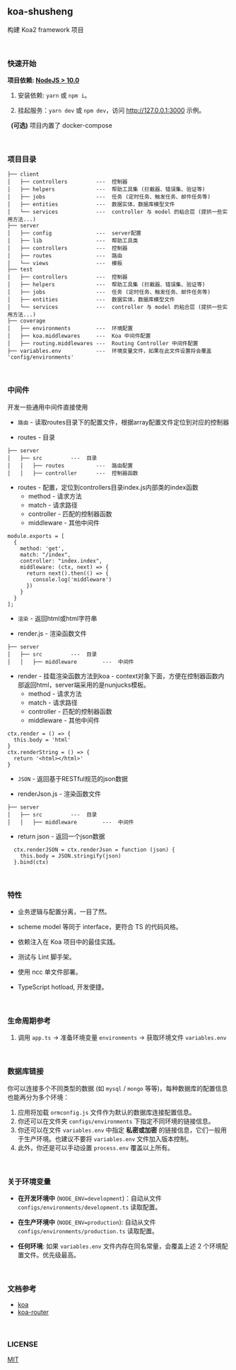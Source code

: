 ## koa-shusheng

构建 Koa2 framework 项目

<br>

### 快速开始

**项目依赖: [NodeJS > 10.0](https://nodejs.org/cn)**

1. 安装依赖: `yarn` 或 `npm i`。

2. 挂起服务：`yarn dev` 或 `npm dev`，访问 http://127.0.0.1:3000 示例。

&nbsp;&nbsp;**(可选)** 项目内置了 docker-compose

<br>

### 项目目录

```
├── client
│   ├── controllers         ---  控制器
│   ├── helpers             ---  帮助工具集 (拦截器、错误集、验证等)
│   ├── jobs                ---  任务 (定时任务、触发任务、邮件任务等)
│   ├── entities            ---  数据实体，数据库模型文件
│   └── services            ---  controller 与 model 的粘合层 (提拱一些实用方法...)
├── server
│   ├── config              ---  server配置
│   ├── lib                 ---  帮助工具类
│   ├── controllers         ---  控制器
│   ├── routes              ---  路由
│   └── views               ---  模板
├── test
│   ├── controllers         ---  控制器
│   ├── helpers             ---  帮助工具集 (拦截器、错误集、验证等)
│   ├── jobs                ---  任务 (定时任务、触发任务、邮件任务等)
│   ├── entities            ---  数据实体，数据库模型文件
│   └── services            ---  controller 与 model 的粘合层 (提拱一些实用方法...)
├── coverage
│   ├── environments        ---  环境配置
│   ├── koa.middlewares     ---  Koa 中间件配置
│   ├── routing.middlewares ---  Routing Controller 中间件配置
├── variables.env           ---  环境变量文件，如果在此文件设置将会覆盖 'config/environments'
```

<br>

### 中间件

开发一些通用中间件直接使用

* `路由` - 读取routes目录下的配置文件，根据array配置文件定位到对应的控制器
- routes - 目录
```
├── server
│   ├── src         ---  目录
│   │   ├── routes          ---  路由配置
│   │   ├── controller      ---  控制器函数
```

- routes - 配置，定位到controllers目录index.js内部类的index函数
  - method - 请求方法
  - match - 请求路径
  - controller - 匹配的控制器函数
  - middleware - 其他中间件
```
module.exports = [
  {
    method: 'get',
    match: "/index",
    controller: "index.index",
    middleware: (ctx, next) => {
      return next().then(() => {
        console.log('middleware')
      })
    }
  }
];
```

* `渲染` - 返回html或html字符串
- render.js - 渲染函数文件
```
├── server
│   ├── src         ---  目录
│   │   ├── middleware        ---  中间件
```

- render - 挂载渲染函数方法到koa - context对象下面，方便在控制器函数内部返回html，server端采用的是nunjucks模板。
  - method - 请求方法
  - match - 请求路径
  - controller - 匹配的控制器函数
  - middleware - 其他中间件
```
ctx.render = () => {
  this.body = 'html'
}
ctx.renderString = () => {
  return '<html></html>'
}
```

* `JSON` - 返回基于RESTful规范的json数据
- renderJson.js - 渲染函数文件
```
├── server
│   ├── src         ---  目录
│   │   ├── middleware        ---  中间件
```
- return json - 返回一个json数据
```
  ctx.renderJSON = ctx.renderJson = function (json) {
    this.body = JSON.stringify(json)
  }.bind(ctx)
```
 


<br>

### 特性

- 业务逻辑与配置分离，一目了然。

- scheme model 等同于 interface，更符合 TS 的代码风格。

- 依赖注入在 Koa 项目中的最佳实践。

- 测试与 Lint 脚手架。

- 使用 ncc 单文件部署。

- TypeScript hotload, 开发便捷。

<br>

### 生命周期参考

1. 调用 `app.ts` -> 准备环境变量 `environments` -> 获取环境文件 `variables.env`


<br>

### 数据库链接

你可以连接多个不同类型的数据 (如 `mysql` / `mongo` 等等)，每种数据库的配置信息也能再分为多个环境：

1. 应用将加载 `ormconfig.js` 文件作为默认的数据库连接配置信息。
2. 你还可以在文件夹 `configs/environments` 下指定不同环境的链接信息。
3. 你还可以在文件 `variables.env` 中指定 **私密或加密** 的链接信息，它们一般用于生产环境。也建议不要将 `variables.env` 文件加入版本控制。
4. 此外，你还是可以手动设置 `process.env` 覆盖以上所有。

<br>

### 关于环境变量

- **在开发环境中** (`NODE_ENV=development`)：自动从文件 `configs/environments/development.ts` 读取配置。

- **在生产环境中** (`NODE_ENV=production`): 自动从文件 `configs/environments/production.ts` 读取配置。

- **任何环境**: 如果 `variables.env` 文件内存在同名常量，会覆盖上述 2 个环境配置文件。优先级最高。

<br>

### 文档参考

- [koa](https://github.com/koajs/koa)
- [koa-router](https://github.com/ZijianHe/koa-router)

<br>



### LICENSE

[MIT](./LICENSE)
